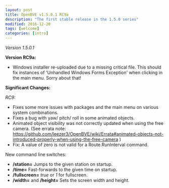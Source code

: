 ```yaml
---
layout: post
title: OpenBVE v1.5.0.1 RC9a
description: "The first stable release in the 1.5.0 series"
modified: 2016-12-20
tags: [welcome]
categories: [intro]
---
```



*Version 1.5.0.1*

**Version RC9a:**

* Windows installer re-uploaded due to a missing critical file. This should fix instances of 'Unhandled Windows Forms Exception' when clicking in the main menu. Sorry about that!

**Significant Changes:**

*RC9:*

* Fixes some more issues with packages and the main menu on various system combinations.
* Fixes a bug with yaw/ pitch/ roll in some animated objects.
* Animated object visibility was not correctly updated when using the free camera. (See errata note: <https://github.com/leezer3/OpenBVE/wiki/Errata#animated-objects-not-introduced-properly-when-using-the-free-camera> )
* Fix: A value of zero is not valid for a Route.RunInterval command.

New command line switches:

* **/station=** Jumps to the given station on startup.
* **/time=** Fast-forwards to the given time on startup.
* **/fullscreen=** _true_ or _1_ for fullscreen.
* **/width=** and **/height=** Sets the screen width and height.

